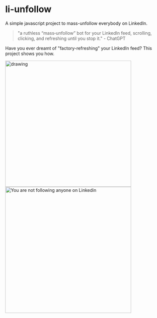 # li-unfollow
A simple javascript project to mass-unfollow everybody on LinkedIn.

> "a ruthless “mass‑unfollow” bot for your LinkedIn feed, scrolling, clicking, and refreshing until you stop it." - ChatGPT

Have you ever dreamt of "factory-refreshing" your LinkedIn feed?  This project shows you how.

<img src="https://github.com/user-attachments/assets/d7849162-0569-454e-b684-690433dd9e23" alt="drawing" width="400"/>

<img src="https://github.com/user-attachments/assets/0fa5e43b-332e-4206-bce1-0dd462509b60" alt="You are not following anyone on Linkedin" width="400"/>

